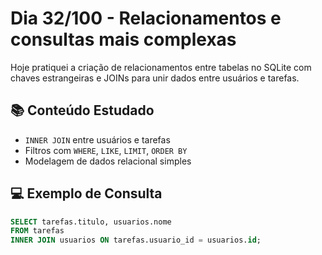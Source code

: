 # Dia 32/100 - Relacionamentos e consultas mais complexas

Hoje pratiquei a criação de relacionamentos entre tabelas no SQLite com chaves estrangeiras e JOINs para unir dados entre usuários e tarefas.

## 📚 Conteúdo Estudado

- `INNER JOIN` entre usuários e tarefas
- Filtros com `WHERE`, `LIKE`, `LIMIT`, `ORDER BY`
- Modelagem de dados relacional simples

## 💻 Exemplo de Consulta

```sql
SELECT tarefas.titulo, usuarios.nome
FROM tarefas
INNER JOIN usuarios ON tarefas.usuario_id = usuarios.id;
```
